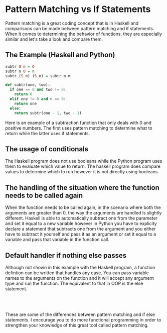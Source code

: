 # Pattern Matching vs If Statements

Pattern matching is a great coding concept that is in Haskell and comparisons can be made between pattern matching and if statements. 
When it comes to determining the behavior of functions, they are especially similar and let's take a look and compare them.

## The Example (Haskell and Python)
```hs
subtr O n = O
subtr n O = n
subtr (S n) (S m) = subtr n m
```
```py
def subtr(one, two):
  if one == 0 and two != 0:
    return 0
  elif one != 0 and n == 0:
    return one
  else:
    return subtr(one - 1, two - 1)
```

Here is an example of a subtraction function that only deals with 0 and positive numbers. The first uses pattern matching to determine what to return while the latter
uses if statements. 

## The usage of conditionals
The Haskell program does not use booleans while the Python program uses them to evaluate which value to return. The haskell program does compare values to determine which to run however it is not directly using booleans.

## The handling of the situation where the function needs to be called again
When the function needs to be called again, in the scenario where both the arguments are greater than 0, the way the arguments are handled is slightly different. Haskell is able to automatically subtract one from the parameter and set it equal to a new variable however in Python you have to explicity declare a statement that subtracts one from the argument and you either have to subtract it yourself and pass it as an argument or set it equal to a variable and pass that variable in the function call.

## Default handler if nothing else passes
Although not shown in this example with the Haskell program, a function defintion can be written that handles any case. You can pass variable names to the arguments on the function and it will accept any argument type and run the function. The equivalent to that in OOP is the else statement.
</br>
</br>
</br>
</br>

These are some of the differences between pattern matching and if else statements. I encourage you to do more functional programming in order to strengthen your knowledge of this great tool called pattern matching.
